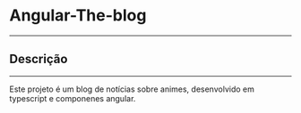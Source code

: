 # Angular-The-blog

---
## Descrição
---
Este projeto é um blog de notícias sobre animes, desenvolvido em typescript e componenes angular.

